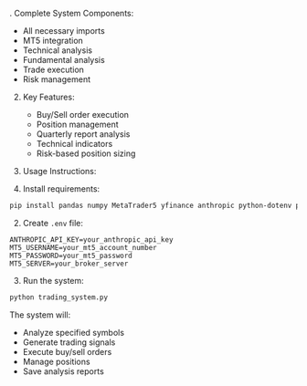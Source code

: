 . Complete System Components:
   - All necessary imports
   - MT5 integration
   - Technical analysis
   - Fundamental analysis
   - Trade execution
   - Risk management

2. Key Features:
   - Buy/Sell order execution
   - Position management
   - Quarterly report analysis
   - Technical indicators
   - Risk-based position sizing

3. Usage Instructions:

1. Install requirements:
```bash
pip install pandas numpy MetaTrader5 yfinance anthropic python-dotenv pandas-ta talib finta
```

2. Create `.env` file:
```env
ANTHROPIC_API_KEY=your_anthropic_api_key
MT5_USERNAME=your_mt5_account_number
MT5_PASSWORD=your_mt5_password
MT5_SERVER=your_broker_server
```

3. Run the system:
```bash
python trading_system.py
```

The system will:
- Analyze specified symbols
- Generate trading signals
- Execute buy/sell orders
- Manage positions
- Save analysis reports
